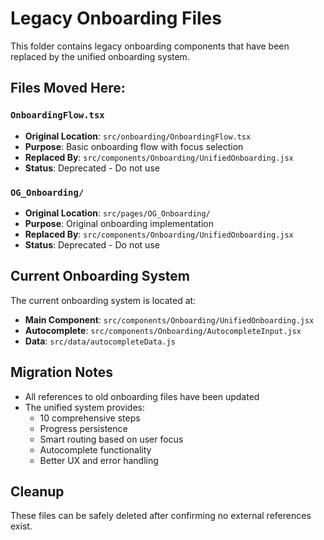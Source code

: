 # Legacy Onboarding Files

This folder contains legacy onboarding components that have been replaced by the unified onboarding system.

## Files Moved Here:

### `OnboardingFlow.tsx`
- **Original Location**: `src/onboarding/OnboardingFlow.tsx`
- **Purpose**: Basic onboarding flow with focus selection
- **Replaced By**: `src/components/Onboarding/UnifiedOnboarding.jsx`
- **Status**: Deprecated - Do not use

### `OG_Onboarding/`
- **Original Location**: `src/pages/OG_Onboarding/`
- **Purpose**: Original onboarding implementation
- **Replaced By**: `src/components/Onboarding/UnifiedOnboarding.jsx`
- **Status**: Deprecated - Do not use

## Current Onboarding System

The current onboarding system is located at:
- **Main Component**: `src/components/Onboarding/UnifiedOnboarding.jsx`
- **Autocomplete**: `src/components/Onboarding/AutocompleteInput.jsx`
- **Data**: `src/data/autocompleteData.js`

## Migration Notes

- All references to old onboarding files have been updated
- The unified system provides:
  - 10 comprehensive steps
  - Progress persistence
  - Smart routing based on user focus
  - Autocomplete functionality
  - Better UX and error handling

## Cleanup

These files can be safely deleted after confirming no external references exist.
